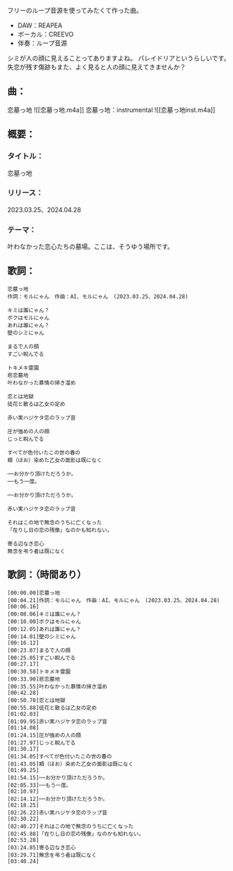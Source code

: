 フリーのループ音源を使ってみたくて作った曲。
- DAW：REAPEA
- ボーカル：CREEVO
- 伴奏：ループ音源

シミが人の顔に見えることってありますよね。
パレイドリアというらしいです。
失恋が残す傷跡もまた、よく見ると人の顔に見えてきませんか？

## 曲：
恋墓っ地
![[恋墓っ地.m4a]]
恋墓っ地：instrumental
![[恋墓っ地inst.m4a]]
## 概要：
### タイトル：
恋墓っ地
### リリース：
2023.03.25、2024.04.28
### テーマ：
叶わなかった恋心たちの墓場。ここは、そうゆう場所です。

## 歌詞：
```
恋墓っ地
作詞：モルにゃん　作曲：AI、モルにゃん　(2023.03.25、2024.04.28)

キミは誰にゃん？
ボクはモルにゃん
あれは誰にゃん？
壁のシミにゃん

まるで人の顔
すごい睨んでる

トキメキ霊園
悲恋墓地
叶わなかった慕情の掃き溜め

恋とは地獄
徒花と散るは乙女の定め

赤い実ハジケタ恋のラップ音

圧が強めの人の顔
じっと睨んでる

すべてが色付いたこの世の春の
頬（ほお）染めた乙女の面影は既になく

──お分かり頂けただろうか。
──もう一度。

──お分かり頂けただろうか。

赤い実ハジケタ恋のラップ音

それはこの地で無念のうちに亡くなった
「在りし日の恋の残像」なのかも知れない。

寄る辺なき恋心
無念を弔う者は既になく
```

## 歌詞：（時間あり）
```
[00:00.00]恋墓っ地  
[00:04.21]作詞：モルにゃん　作曲：AI、モルにゃん　(2023.03.25、2024.04.28)  
[00:06.16]  
[00:08.06]キミは誰にゃん？  
[00:10.00]ボクはモルにゃん  
[00:12.05]あれは誰にゃん？  
[00:14.01]壁のシミにゃん  
[00:16.12]  
[00:23.07]まるで人の顔  
[00:25.05]すごい睨んでる  
[00:27.17]  
[00:30.58]トキメキ霊園  
[00:33.90]悲恋墓地  
[00:35.55]叶わなかった慕情の掃き溜め  
[00:42.28]  
[00:50.70]恋とは地獄  
[00:55.88]徒花と散るは乙女の定め  
[01:02.03]  
[01:09.95]赤い実ハジケタ恋のラップ音  
[01:14.08]  
[01:24.15]圧が強めの人の顔  
[01:27.97]じっと睨んでる  
[01:30.17]  
[01:34.05]すべてが色付いたこの世の春の  
[01:43.05]頬（ほお）染めた乙女の面影は既になく  
[01:49.25]  
[01:54.15]──お分かり頂けただろうか。  
[02:05.33]──もう一度。  
[02:10.97]  
[02:14.12]──お分かり頂けただろうか。  
[02:18.25]  
[02:26.22]赤い実ハジケタ恋のラップ音  
[02:30.22]  
[02:40.27]それはこの地で無念のうちに亡くなった  
[02:45.88]「在りし日の恋の残像」なのかも知れない。  
[02:53.28]  
[03:24.85]寄る辺なき恋心  
[03:29.71]無念を弔う者は既になく  
[03:40.24]
```
